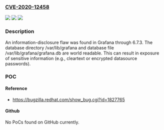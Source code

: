 ### [CVE-2020-12458](https://cve.mitre.org/cgi-bin/cvename.cgi?name=CVE-2020-12458)
![](https://img.shields.io/static/v1?label=Product&message=n%2Fa&color=blue)
![](https://img.shields.io/static/v1?label=Version&message=n%2Fa&color=blue)
![](https://img.shields.io/static/v1?label=Vulnerability&message=n%2Fa&color=brighgreen)

### Description

An information-disclosure flaw was found in Grafana through 6.7.3. The database directory /var/lib/grafana and database file /var/lib/grafana/grafana.db are world readable. This can result in exposure of sensitive information (e.g., cleartext or encrypted datasource passwords).

### POC

#### Reference
- https://bugzilla.redhat.com/show_bug.cgi?id=1827765

#### Github
No PoCs found on GitHub currently.

